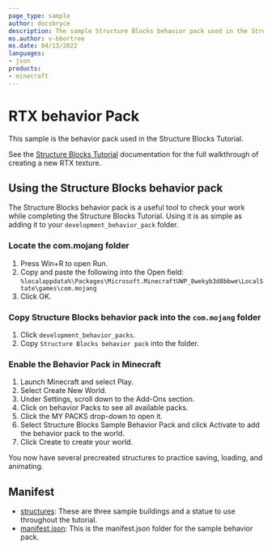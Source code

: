```yaml
---
page_type: sample
author: docsbryce
description: The sample Structure Blocks behavior pack used in the Structure Blocks Tutorial.
ms.author: v-bbortree
ms.date: 04/13/2022
languages:
- json
products:
- minecraft
---
```


# RTX behavior Pack

This sample is the behavior pack used in the Structure Blocks Tutorial.

See the [Structure Blocks Tutorial](https://docs.microsoft.com/minecraft/creator/documents/structureblockstutorial) documentation for the full walkthrough of creating a new RTX texture.

## Using the Structure Blocks behavior pack

The Structure Blocks behavior pack is a useful tool to check your work while completing the Structure Blocks Tutorial. Using it is as simple as adding it to your `development_behavior_pack` folder.

### Locate the com.mojang folder

1. Press Win+R to open Run.
1. Copy and paste the following into the Open field: `%localappdata%\Packages\Microsoft.MinecraftUWP_8wekyb3d8bbwe\LocalState\games\com.mojang`
1. Click OK.

### Copy Structure Blocks behavior pack into the `com.mojang` folder

1. Click `development_behavior_packs`.
1. Copy `Structure Blocks behavior pack` into the folder.

### Enable the Behavior Pack in Minecraft

1. Launch Minecraft and select Play.
1. Select Create New World.
1. Under Settings, scroll down to the Add-Ons section.
1. Click on behavior Packs to see all available packs.
1. Click the MY PACKS drop-down to open it.
1. Select Structure Blocks Sample Behavior Pack and click Activate to add the behavior pack to the world.
1. Click Create to create your world.


You now have several precreated structures to practice saving, loading, and animating.

## Manifest

- [structures](https://github.com/microsoft/minecraft-samples/blob/main/rtx_behavior_pack/structures): These are three sample buildings and a statue to use throughout the tutorial.
- [manifest.json](https://github.com/microsoft/minecraft-samples/blob/main/rtx_behavior_pack/manifest.json/): This is the manifest.json folder for the sample behavior pack.
